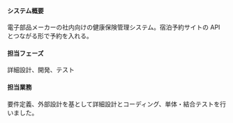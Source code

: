 #### システム概要
電子部品メーカーの社内向けの健康保険管理システム。宿泊予約サイトの API とつながる形で予約を入れる。

#### 担当フェーズ
詳細設計、開発、テスト

#### 担当業務
要件定義、外部設計を基として詳細設計とコーディング、単体・結合テストを行いました。

